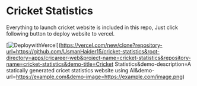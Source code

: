 # Cricket Statistics

Everything to launch cricket website is included in this repo, Just click following button to deploy
website to vercel.

[![DeploywithVercel](https://vercel.com/button)](https://vercel.com/new/clone?repository-url=https://github.com/UsmanHaider15/cricket-statistics&root-directory=apps/cricareer-web&project-name=cricket-statistics&repository-name=cricket-statistics&demo-title=Cricket Statistics&demo-description=A statically generated cricet statistics website using AI&demo-url=https://example.com&demo-image=https://example.com/image.png)
